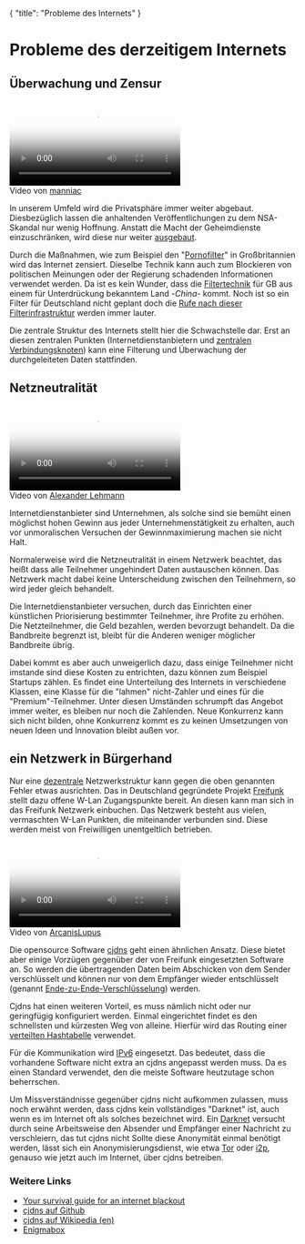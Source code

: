 {
  "title": "Probleme des Internets"
}
#####

# Probleme des derzeitigem Internets

## Überwachung und Zensur

<div class="float-right">
  <div class="video-container">
    <video preload="metadata" poster="//static.b128.net/video/ueberwachungsstaat.png" controls>
			<source src="//static.b128.net/video/ueberwachungsstaat.vp9.webm" type='video/webm; codecs="vp9, vorbis"' />
			<source src="//static.b128.net/video/ueberwachungsstaat.webm" type='video/webm; codecs="vp8, vorbis"' />
    </video>
  </div>
  <div class="caption">Video von <a href="https://www.youtube.com/user/manniacmind">manniac</a></div>
</div>

In unserem Umfeld wird die Privatsphäre immer weiter abgebaut. Diesbezüglich lassen die anhaltenden Veröffentlichungen zu dem NSA-Skandal nur wenig Hoffnung.
Anstatt die Macht der Geheimdienste einzuschränken, wird diese nur weiter [ausgebaut](http://blog.fefe.de/?ts=adcffb0c).

Durch die Maßnahmen, wie zum Beispiel den "[Pornofilter](http://www.gamestar.de/hardware/news/internet/3031353/internet_zensur_in_grossbritannien.html)"
in Großbritannien wird das Internet zensiert.
Dieselbe Technik kann auch zum Blockieren von politischen Meinungen oder der Regierung schadenden Informationen verwendet werden.
Da ist es kein Wunder, dass die [Filtertechnik](http://blog.fefe.de/?ts=af0cd1df) für GB aus einem für Unterdrückung bekanntem Land -*China*- kommt.
Noch ist so ein Filter für Deutschland nicht geplant doch die
[Rufe nach dieser Filterinfrastruktur](http://www.heise.de/newsticker/meldung/Landesmedienchef-will-Pornofilter-fuer-das-Internet-in-Deutschland-2110803.html)
werden immer lauter.

Die zentrale Struktur des Internets stellt hier die Schwachstelle dar. Erst an diesen zentralen Punkten (Internetdienstanbietern und
[zentralen Verbindungsknoten](http://www.heise.de/newsticker/meldung/Bericht-Briten-schnueffeln-Internet-noch-massiver-aus-als-die-USA-1894852.html))
kann eine Filterung und Überwachung der durchgeleiteten Daten stattfinden.


## Netzneutralität

<div class="float-right">
  <div class="video-container">
    <video preload="metadata" poster="//static.b128.net/video/telekom-netz_der_zukunft.png" controls>
			<source src="//static.b128.net/video/telekom-netz_der_zukunft.vp9.webm" type='video/webm; codecs="vp9, vorbis"' />
			<source src="//static.b128.net/video/telekom-netz_der_zukunft.webm" type='video/webm; codecs="vp8, vorbis"' />
    </video>
  </div>
  <div class="caption">Video von <a href="https://www.youtube.com/user/alexanderlehmann">Alexander Lehmann</a></div>
</div>

Internetdienstanbieter sind Unternehmen, als solche sind sie bemüht einen möglichst hohen Gewinn aus jeder Unternehmenstätigkeit zu erhalten, auch vor unmoralischen
Versuchen der Gewinnmaximierung machen sie nicht Halt.

Normalerweise wird die Netzneutralität in einem Netzwerk beachtet, das heißt dass alle Teilnehmer ungehindert Daten austauschen können. Das Netzwerk
macht dabei keine Unterscheidung zwischen den Teilnehmern, so wird jeder gleich behandelt.

Die Internetdienstanbieter versuchen, durch das Einrichten einer künstlichen Priorisierung bestimmter Teilnehmer, ihre Profite zu erhöhen.
Die Netzteilnehmer, die Geld bezahlen, werden bevorzugt behandelt. Da die Bandbreite begrenzt ist, bleibt für die Anderen weniger möglicher Bandbreite übrig.

Dabei kommt es aber auch unweigerlich dazu, dass einige Teilnehmer nicht imstande sind diese Kosten zu entrichten, dazu können zum Beispiel Startups zählen.
Es findet eine Unterteilung des Internets in verschiedene Klassen, eine Klasse für die "lahmen" nicht-Zahler und
eines für die "Premium"-Teilnehmer. Unter diesen Umständen schrumpft das Angebot immer weiter, es bleiben nur noch die Zahlenden. Neue
Konkurrenz kann sich nicht bilden, ohne Konkurrenz kommt es zu keinen Umsetzungen von neuen Ideen und Innovation bleibt außen vor.

## ein Netzwerk in Bürgerhand

Nur eine [dezentrale](https://de.wikipedia.org/wiki/Vermaschtes_Netz) Netzwerkstruktur kann gegen die oben genannten Fehler etwas ausrichten.
Das in Deutschland gegründete Projekt [Freifunk](http://freifunk.net/) stellt dazu offene W-Lan Zugangspunkte bereit.
An diesen kann man sich in das Freifunk Netzwerk einbuchen.
Das Netzwerk besteht aus vielen, vermaschten W-Lan Punkten, die miteinander verbunden sind. Diese werden meist von Freiwilligen unentgeltlich betrieben.

<div class="float-right">
  <div class="video-container">
		<video preload="metadata" poster="//static.b128.net/video/meshnet.png" controls>
			<source src="//static.b128.net/video/meshnet.vp9.webm" type='video/webm; codecs="vp9, vorbis"' />
			<source src="//static.b128.net/video/meshnet.webm" type='video/webm; codecs="vp8, vorbis"' />
    </video>
  </div>
  <div class="caption">Video von <a href="https://www.youtube.com/user/ArcanisLupus">ArcanisLupus</a></div>
</div>

Die opensource Software [cjdns](<%= page.getUrl("page:/cjdns") %>) geht einen ähnlichen Ansatz. Diese bietet aber einige Vorzügen gegenüber
der von Freifunk eingesetzten Software an. So werden die übertragenden Daten beim Abschicken von dem Sender verschlüsselt und können nur von dem Empfänger wieder
entschlüsselt (genannt [Ende-zu-Ende-Verschlüsselung](https://de.wikipedia.org/wiki/Ende-zu-Ende-Verschl%C3%BCsselung)) werden.

Cjdns hat einen weiteren Vorteil, es muss nämlich nicht oder nur geringfügig konfiguriert werden. Einmal eingerichtet findet es den schnellsten und kürzesten
Weg von alleine. Hierfür wird das Routing einer [verteilten Hashtabelle](https://de.wikipedia.org/wiki/Verteilte_Hashtabelle) verwendet.

Für die Kommunikation wird [IPv6](https://de.wikipedia.org/wiki/Ipv6) eingesetzt. Das bedeutet, dass die vorhandene Software nicht extra an cjdns angepasst werden
muss. Da es einen Standard verwendet, den die meiste Software heutzutage schon beherrschen.

Um Missverständnisse gegenüber cjdns nicht aufkommen zulassen, muss noch erwähnt werden, dass cjdns kein vollständiges "Darknet" ist, auch wenn es im Internet
oft als solches bezeichnet wird. Ein [Darknet](https://de.wikipedia.org/wiki/Darknet) versucht durch seine Arbeitsweise den Absender und Empfänger einer
Nachricht zu verschleiern, das tut cjdns nicht Sollte diese Anonymität einmal benötigt werden, lässt sich ein
Anonymisierungsdienst, wie etwa [Tor](https://www.torproject.org/) oder [i2p](https://geti2p.net/de/), genauso wie jetzt auch im Internet, über cjdns betreiben.

### Weitere Links
 - [Your survival guide for an internet blackout](http://www.theverge.com/2014/6/10/5794406/what-do-you-do-when-the-internet-turns-off)
 - [cjdns auf Github](https://github.com/cjdelisle/cjdns/blob/master/README.md)
 - [cjdns auf Wikipedia (en)](https://en.wikipedia.org/wiki/Cjdns)
 - [Enigmabox](https://enigmabox.net/)
